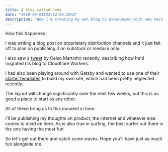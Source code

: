 ```yaml
---
title: A blog called home
date: "2020-09-01T22:12:03.284Z"
description: "How I'm creating my own blog to experiment with new tech and to own the medium of conversation."
---
```


How this happened:

I was writing a blog post on proprietary distribution channels and it just felt off to plan on publishing it on substack or medium only.

I also saw a [tweet](https://twitter.com/celso/status/1300144121932320769) by Celso Martinho recently, describing how he'd migrated his blog to Cloudflare Workers. 

I had also been playing around with Gatsby and wanted to use one of their [starter templates](https://github.com/gatsbyjs/gatsby-starter-blog) to build my own site, which had been pretty neglected recently. 

The layout will change significantly over the next few weeks, but this is as good a place to start as any other.

All of these bring us to this moment in time. 

I'll be publishing my thoughts on product, the internet and whatever else comes to mind on here. As is also true in surfing, the best surfer out there is the one having the most fun. 

So let's get out there and catch some waves. Hope you'll have just as much fun alongside me.
